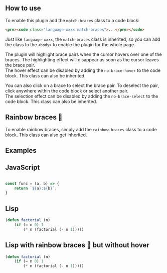 <section class="language-markup">

# How to use

To enable this plugin add the `match-braces` class to a code block:

```html
<pre><code class="language-xxxx match-braces">...</pre></code>
```

Just like `language-xxxx`, the `match-braces` class is inherited, so you can add the class to the `<body>` to enable the plugin for the whole page.

The plugin will highlight brace pairs when the cursor hovers over one of the braces. The highlighting effect will disappear as soon as the cursor leaves the brace pair.  
The hover effect can be disabled by adding the `no-brace-hover` to the code block. This class can also be inherited.

You can also click on a brace to select the brace pair. To deselect the pair, click anywhere within the code block or select another pair.  
The selection effect can be disabled by adding the `no-brace-select` to the code block. This class can also be inherited.

## Rainbow braces 🌈

To enable rainbow braces, simply add the `rainbow-braces` class to a code block. This class can also get inherited.

</section>

<section class="match-braces">

# Examples

## JavaScript

<pre data-src="./prism-match-braces.js"></pre>

```js
const func = (a, b) => {
	return `${a}:${b}`;
}
```

## Lisp

```lisp
(defun factorial (n)
	(if (= n 0) 1
		(* n (factorial (- n 1)))))
```

## Lisp with rainbow braces 🌈 but without hover

```lisp { .rainbow-braces .no-brace-hover }
(defun factorial (n)
	(if (= n 0) 1
		(* n (factorial (- n 1)))))
```

</section>
